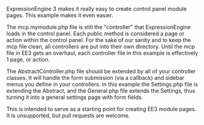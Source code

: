 ExpressionEngine 3 makes it really easy to create control panel module pages. This example makes it even easier.

The mcp.mymodule.php file is still the "controller" that ExpressionEngine loads in the control panel. Each public method is considered a page or action within the control panel. 
For the sake of our sanity and to keep the mcp file clean, all controllers are put into their own directory. Until the mcp file in EE3 gets an overhaul, each controller file
in this example is effectively 1 page, or action.

The AbstractController.php file should be extended by all of your controller classes. It will handle the form submission (via a callback) and sidebar menus you define in your controllers.
In this example the Settings.php file is extending the Abstract, and the General.php file extends the Settings, thus turning it into a general settings page with form fields.

This is intended to serve as a starting point for creating EE3 module pages. It is unsupported, but pull requests are welcome.
